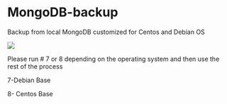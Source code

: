 # MongoDB-backup
Backup from local MongoDB customized for Centos and Debian OS


<img src="http://uupload.ir/files/1q6y_capture.png"></img>

Please run # 7 or 8 depending on the operating system and then use the rest of the process

7-Debian Base


8- Centos Base
